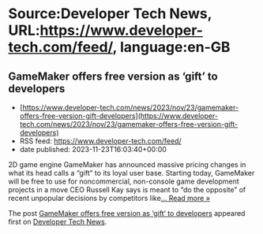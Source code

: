 # Source:Developer Tech News, URL:https://www.developer-tech.com/feed/, language:en-GB

## GameMaker offers free version as ‘gift’ to developers
 - [https://www.developer-tech.com/news/2023/nov/23/gamemaker-offers-free-version-gift-developers](https://www.developer-tech.com/news/2023/nov/23/gamemaker-offers-free-version-gift-developers)
 - RSS feed: https://www.developer-tech.com/feed/
 - date published: 2023-11-23T16:03:40+00:00

<p>2D game engine GameMaker has announced massive pricing changes in what its head calls a &#8220;gift&#8221; to its loyal user base. Starting today, GameMaker will be free to use for noncommercial, non-console game development projects in a move CEO Russell Kay says is meant to &#8220;do the opposite&#8221; of recent unpopular decisions by competitors like<a class="excerpt-read-more" href="https://www.developer-tech.com/news/2023/nov/23/gamemaker-offers-free-version-gift-developers/" title="ReadGameMaker offers free version as ‘gift’ to developers">... Read more &#187;</a></p>
<p>The post <a href="https://www.developer-tech.com/news/2023/nov/23/gamemaker-offers-free-version-gift-developers/">GameMaker offers free version as ‘gift’ to developers</a> appeared first on <a href="https://www.developer-tech.com">Developer Tech News</a>.</p>

